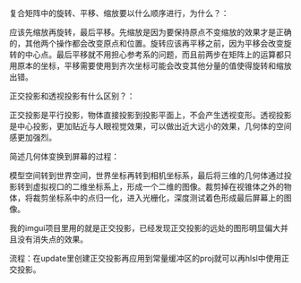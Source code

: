 复合矩阵中的旋转、平移、缩放要以什么顺序进行，为什么？：



应该先缩放再旋转，最后平移。先缩放是因为要保持原点不变缩放的效果才是正确的，其他两个操作都会改变原点和位置。旋转应该再平移之前，因为平移会改变旋转的中心点。最后平移就不用担心参考系的问题，而且前两步在矩阵上的运算都只用原本的坐标，平移需要使用到齐次坐标可能会改变其他分量的值使得旋转和缩放出错。



正交投影和透视投影有什么区别？：

正交投影是平行投影，物体直接投影到投影平面上，不会产生透视变形。透视投影是中心投影，更加贴近与人眼视觉效果，可以做出近大远小的效果，几何体的空间感更加强烈。



简述几何体变换到屏幕的过程：

模型空间转到世界空间，世界坐标再转到相机坐标系，最后将三维的几何体通过投影转到虚拟视口的二维坐标系上，形成一个二维的图像。裁剪掉在视锥体之外的物体，将裁剪坐标系中的点归一化，进入光栅化，深度测试着色形成最后屏幕上的图像。



我的imgui项目里用的就是正交投影，已经发现正交投影的远处的图形明显偏大并且没有消失点的效果。

流程：在update里创建正交投影再应用到常量缓冲区的proj就可以再hlsl中使用正交投影。